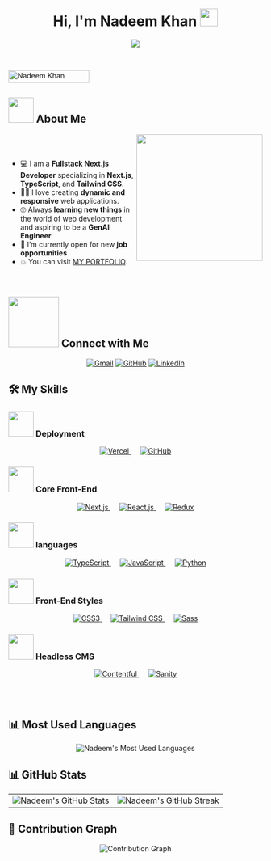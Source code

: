 <h1 align="center">Hi, I'm Nadeem Khan <img src="https://media.giphy.com/media/hvRJCLFzcasrR4ia7z/giphy.gif" width="35"></h1>
<p align="center">
<img src="https://readme-typing-svg.herokuapp.com?font=Time+New+Roman&color=%23C8BE25&size=25&center=true&vCenter=true&width=600&height=100&lines=Fullstack+Next.js+Developer;Aspiring+GenAI+Engineer;Always+Learning+New+Things">
</p>

<br>

<p aclign="center"> 
    <img src="https://komarev.com/ghpvc/?username=nadeemsangrasi&label=Profile%20views&color=0047AB&style=plastic" alt="Nadeem Khan" height=25px, width=160px/> 
</p>

## <picture><img src = "https://github.com/7oSkaaa/7oSkaaa/blob/main/Images/about_me.gif?raw=true" width = 50px></picture> About Me

<picture> <img align="right" src="https://github.com/7oSkaaa/7oSkaaa/blob/main/Images/Right_Side.gif?raw=true" width = 250px></picture>

<br><br>

- :computer: I am a **Fullstack Next.js Developer** specializing in **Next.js**, **TypeScript**, and **Tailwind CSS**.
- :technologist: I love creating **dynamic and responsive** web applications.
- :nerd_face: Always **learning new things** in the world of web development and aspiring to be a **GenAI Engineer**.
- :thinking: I’m currently open for new **job opportunities**
- :boom: You can visit [MY PORTFOLIO](https://nadeemkhan.vercel.app/).

<br>

## <picture> <img src="https://github.com/nadeemsangrasi/nadeemsangrasi/blob/main/Images/Connect-with-me.gif?raw=true" width="100px"> </picture> Connect with Me
<p align="center">
    <a href="mailto:nadeemsangrasi903@gmail.com"><img img src="https://img.shields.io/badge/gmail-%23EA4335.svg?style=plastic&logo=gmail&logoColor=white" alt="Gmail"/></a>
    <a href="https://github.com/nadeemsangrasi"><img src="https://img.shields.io/badge/github-%23181717.svg?style=plastic&logo=github&logoColor=white" alt="GitHub"/></a>
    <a href="https://www.linkedin.com/in/nadeem-khan-a083702b9/"><img src="https://img.shields.io/badge/linkedin-%230A66C2.svg?style=plastic&logo=linkedin&logoColor=white" alt="LinkedIn"/></a>
</p>

## 🛠️ My Skills

 ### <picture> <img src = "https://github.com/7oSkaaa/7oSkaaa/blob/main/Images/OS.gif?raw=true" width = 50px>  </picture> Deployment

<p align="center">
    <a href="https://vercel.com" target="_blank">
        <img alt="Vercel" src="https://img.shields.io/badge/Vercel-000000.svg?style=plastic&logo=vercel&logoColor=white">
    </a>
    &emsp;
    <a href="https://github.com" target="_blank">
        <img alt="GitHub" src="https://img.shields.io/badge/GitHub-181717.svg?style=plastic&logo=github&logoColor=white">
    </a>
</p>

### <picture> <img src = "https://github.com/7oSkaaa/7oSkaaa/blob/main/Images/Front_End.gif?raw=true" width = 50px>  </picture> Core Front-End

<p align="center">
    <a href="https://nextjs.org" target="_blank">
        <img alt="Next.js" src="https://img.shields.io/badge/Next.js-000000.svg?style=plastic&logo=next.js&logoColor=white">
    </a>
    &emsp;
    <a href="https://reactjs.org" target="_blank">
        <img alt="React.js" src="https://img.shields.io/badge/React-61DAFB.svg?style=plastic&logo=react&logoColor=black">
    </a>
    &emsp;
    <a href="https://redux.js.org" target="_blank">
        <img alt="Redux" src="https://img.shields.io/badge/Redux-764ABC.svg?style=plastic&logo=redux&logoColor=white">
    </a>
</p>

 ### <picture> <img src = "https://github.com/7oSkaaa/7oSkaaa/blob/main/Images/IDEs.gif?raw=true" width = 50px>  </picture> languages
 
<p align="center">
    <a href="https://www.typescriptlang.org/" target="_blank">
        <img alt="TypeScript" src="https://img.shields.io/badge/TypeScript-007ACC.svg?style=plastic&logo=typescript&logoColor=white">
    </a>
    &emsp;
    <a href="https://developer.mozilla.org/en-US/docs/Web/JavaScript" target="_blank">
        <img alt="JavaScript" src="https://img.shields.io/badge/JavaScript-F7DF1E.svg?style=plastic&logo=javascript&logoColor=black">
    </a>
    &emsp;
    <a href="https://www.python.org/" target="_blank">
        <img alt="Python" src="https://img.shields.io/badge/Python-3776AB.svg?style=plastic&logo=python&logoColor=white">
    </a>
</p>

 ### <picture> <img src = "https://github.com/7oSkaaa/7oSkaaa/blob/main/Images/CP_PS.gif?raw=true" width = 50px>  </picture> Front-End Styles

<p align="center">
    <a href="https://www.w3.org/TR/CSS/" target="_blank">
        <img alt="CSS3" src="https://img.shields.io/badge/CSS3-1572B6.svg?style=plastic&logo=css3&logoColor=white">
    </a>
    &emsp;
    <a href="https://tailwindcss.com/" target="_blank">
        <img alt="Tailwind CSS" src="https://img.shields.io/badge/Tailwind%20CSS-38B2E8.svg?style=plastic&logo=tailwind-css&logoColor=white">
    </a>
    &emsp;
    <a href="https://sass-lang.com/" target="_blank">
        <img alt="Sass" src="https://img.shields.io/badge/Sass-CC6699.svg?style=plastic&logo=sass&logoColor=white">
    </a>
</p>

 ### <picture> <img src = "https://github.com/7oSkaaa/7oSkaaa/blob/main/Images/Software_Tools.gif?raw=true" width = 50px>  </picture>  Headless CMS

<p align="center">
    <a href="https://www.contentful.com/" target="_blank">
        <img alt="Contentful" src="https://img.shields.io/badge/Contentful-7D5B1A.svg?style=plastic&logo=contentful&logoColor=white">
    </a>
    &emsp;
    <a href="https://www.sanity.io/" target="_blank">
        <img alt="Sanity" src="https://img.shields.io/badge/Sanity-00B233.svg?style=plastic&logo=sanity&logoColor=white">
    </a>
</p>

</br></br>

 ## 📊 Most Used Languages

<p align="center">
  <img src="https://github-readme-stats.vercel.app/api/top-langs/?username=nadeemsangrasi&layout=compact&langs_count=6&theme=tokyonight&hide=less,stylus,jinja&include_all_commits=true&hide_title=true" alt="Nadeem's Most Used Languages" />
</p>


## 📊 GitHub Stats

<p align="center">
  <table>
    <tr>
      <td>
        <img src="https://github-readme-stats.vercel.app/api?username=nadeemsangrasi&show_icons=true&theme=radical" alt="Nadeem's GitHub Stats" />
      </td>
      <td>
        <img src="https://github-readme-streak-stats.herokuapp.com/?user=nadeemsangrasi&theme=radical" alt="Nadeem's GitHub Streak" />
      </td>
    </tr>
  </table>
</p>

## 🐍 Contribution Graph

<p align="center">
    <img src="output/github-contribution-grid-snake.svg" alt="Contribution Graph"/>
</p>

